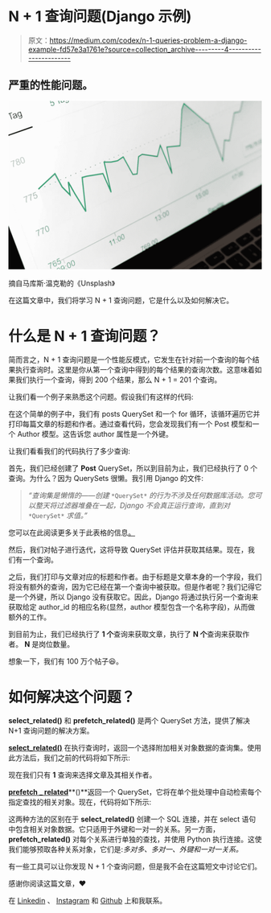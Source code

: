 # N + 1 查询问题(Django 示例)

> 原文：<https://medium.com/codex/n-1-queries-problem-a-django-example-fd57e3a1761e?source=collection_archive---------4----------------------->

## 严重的性能问题。

![](img/f8c18b0e5f1350c4122f4beb1d4c6afd.png)

摘自马库斯·温克勒的《Unsplash》

在这篇文章中，我们将学习 N + 1 查询问题，它是什么以及如何解决它。

# **什么是 N + 1 查询问题？**

简而言之，N + 1 查询问题是一个性能反模式，它发生在针对前一个查询的每个结果执行查询时。这里是你从第一个查询中得到的每个结果的查询次数。这意味着如果我们执行一个查询，得到 200 个结果，那么 N + 1 = 201 个查询。

让我们看一个例子来熟悉这个问题。假设我们有这样的代码:

在这个简单的例子中，我们有 posts QuerySet 和一个 for 循环，该循环遍历它并打印每篇文章的标题和作者。通过查看代码，您会发现我们有一个 Post 模型和一个 Author 模型。这告诉您 author 属性是一个外键。

让我们看看我们的代码执行了多少查询:

首先，我们已经创建了 **Post** QuerySet，所以到目前为止，我们已经执行了 0 个查询。为什么？因为 QuerySets 很懒。我引用 Django 的文件:

> *“查询集是懒惰的——创建* `*QuerySet*` *的行为不涉及任何数据库活动。您可以整天将过滤器堆叠在一起，Django 不会真正运行查询，直到对* `*QuerySet*` *求值。”*

您可以在此阅读更多关于此表格的信息[。](https://docs.djangoproject.com/en/4.1/topics/db/queries/#querysets-are-lazy)

然后，我们对帖子进行迭代，这将导致 QuerySet 评估并获取其结果。现在，我们有一个查询。

之后，我们打印与文章对应的标题和作者。由于标题是文章本身的一个字段，我们将没有额外的查询，因为它已经在第一个查询中被获取。但是作者呢？我们记得它是一个外键，所以 Django 没有获取它。因此，Django 将通过执行另一个查询来获取给定 author_id 的相应名称(显然，author 模型包含一个名称字段)，从而做额外的工作。

到目前为止，我们已经执行了 **1 个**查询来获取文章，执行了 **N 个**查询来获取作者。 **N** 是岗位数量。

想象一下，我们有 100 万个帖子😆。

# 如何解决这个问题？

**select_related()** 和 **prefetch_related()** 是两个 QuerySet 方法，提供了解决 N+1 查询问题的解决方案。

[**select_related()**](https://docs.djangoproject.com/en/4.1/ref/models/querysets/#django.db.models.query.QuerySet.select_related) 在执行查询时，返回一个选择附加相关对象数据的查询集。使用此方法后，我们之前的代码将如下所示:

现在我们只有 **1** 查询来选择文章及其相关作者。

[**prefetch _ related**](https://docs.djangoproject.com/en/4.1/ref/models/querysets/#django.db.models.query.QuerySet.prefetch_related)**()**返回一个 QuerySet，它将在单个批处理中自动检索每个指定查找的相关对象。现在，代码将如下所示:

这两种方法的区别在于 **select_related()** 创建一个 SQL 连接，并在 select 语句中包含相关对象数据。它只适用于外键和一对一的关系。另一方面， **prefetch_related()** 对每个关系进行单独的查找，并使用 Python 执行连接。这使我们能够预取各种关系对象，它们是:*多对多、多对一、外键和一对一关系。*

有一些工具可以让你发现 N + 1 个查询问题，但是我不会在这篇短文中讨论它们。

感谢你阅读这篇文章，❤

在 [Linkedin](https://www.linkedin.com/in/younes-belouche-641bb3197/) 、 [Instagram](https://www.instagram.com/younes_belouche/) 和 [Github](https://github.com/dombroks) 上和我联系。